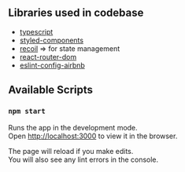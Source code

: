 ## Libraries used in codebase

-   [typescript](https://create-react-app.dev/docs/adding-typescript/)
-   [styled-components](https://styled-components.com/)
-   [recoil](https://recoiljs.org/) => for state management
-   [react-router-dom](https://reactrouter.com/)
-   [eslint-config-airbnb](https://www.npmjs.com/package/eslint-config-airbnb)

## Available Scripts

### `npm start`

Runs the app in the development mode.\
Open [http://localhost:3000](http://localhost:3000) to view it in the browser.

The page will reload if you make edits.\
You will also see any lint errors in the console.
